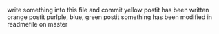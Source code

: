 write something into this file and commit
yellow postit has been written
orange postit
purlple, blue, green postit
something has been modified in readmefile on master

